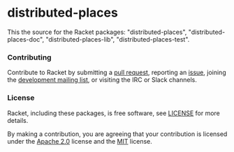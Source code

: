# distributed-places

This the source for the Racket packages: "distributed-places", "distributed-places-doc", "distributed-places-lib", "distributed-places-test".

### Contributing

Contribute to Racket by submitting a [pull request], reporting an
[issue], joining the [development mailing list], or visiting the
IRC or Slack channels.

### License

Racket, including these packages, is free software, see [LICENSE]
for more details.

By making a contribution, you are agreeing that your contribution
is licensed under the [Apache 2.0] license and the [MIT] license.

[MIT]: https://github.com/racket/racket/blob/master/racket/src/LICENSE-MIT.txt
[Apache 2.0]: https://www.apache.org/licenses/LICENSE-2.0.txt
[pull request]: https://github.com/racket/distributed-places/pulls
[issue]: https://github.com/racket/distributed-places/issues
[development mailing list]: https://lists.racket-lang.org
[LICENSE]: LICENSE
